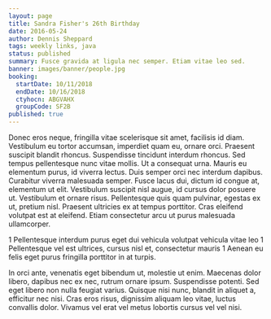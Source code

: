 ```yaml
---
layout: page
title: Sandra Fisher's 26th Birthday
date: 2016-05-24
author: Dennis Sheppard
tags: weekly links, java
status: published
summary: Fusce gravida at ligula nec semper. Etiam vitae leo sed.
banner: images/banner/people.jpg
booking:
  startDate: 10/11/2018
  endDate: 10/16/2018
  ctyhocn: ABGVAHX
  groupCode: SF2B
published: true
---
```

Donec eros neque, fringilla vitae scelerisque sit amet, facilisis id diam. Vestibulum eu tortor accumsan, imperdiet quam eu, ornare orci. Praesent suscipit blandit rhoncus. Suspendisse tincidunt interdum rhoncus. Sed tempus pellentesque nunc vitae mollis. Ut a consequat urna. Mauris eu elementum purus, id viverra lectus. Duis semper orci nec interdum dapibus. Curabitur viverra malesuada semper. Fusce lacus dui, dictum id congue at, elementum ut elit. Vestibulum suscipit nisl augue, id cursus dolor posuere ut. Vestibulum et ornare risus. Pellentesque quis quam pulvinar, egestas ex ut, pretium nisl. Praesent ultricies ex at tempus porttitor. Cras eleifend volutpat est at eleifend. Etiam consectetur arcu ut purus malesuada ullamcorper.

1 Pellentesque interdum purus eget dui vehicula volutpat vehicula vitae leo
1 Pellentesque vel est ultrices, cursus nisl et, consectetur mauris
1 Aenean eu felis eget purus fringilla porttitor in at turpis.

In orci ante, venenatis eget bibendum ut, molestie ut enim. Maecenas dolor libero, dapibus nec ex nec, rutrum ornare ipsum. Suspendisse potenti. Sed eget libero non nulla feugiat varius. Quisque nisi nunc, blandit in aliquet a, efficitur nec nisi. Cras eros risus, dignissim aliquam leo vitae, luctus convallis dolor. Vivamus vel erat vel metus lobortis cursus vel vel nisi.
